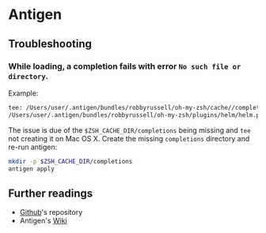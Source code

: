 # Antigen

## Troubleshooting

### While loading, a completion fails with error `No such file or directory`.

Example:

```sh
tee: /Users/user/.antigen/bundles/robbyrussell/oh-my-zsh/cache//completions/_helm: No such file or directory
/Users/user/.antigen/bundles/robbyrussell/oh-my-zsh/plugins/helm/helm.plugin.zsh:source:9: no such file or directory: /Users/user/.antigen/bundles/robbyrussell/oh-my-zsh/cache//completions/_helm
```

The issue is due of the `$ZSH_CACHE_DIR/completions` being missing and `tee` not creating it on Mac OS X. Create the missing `completions` directory and re-run antigen:

```sh
mkdir -p $ZSH_CACHE_DIR/completions
antigen apply
```

## Further readings

- [Github]'s repository
- Antigen's [Wiki]

[github]: https://github.com/zsh-users/antigen
[wiki]: https://github.com/zsh-users/antigen/wiki
